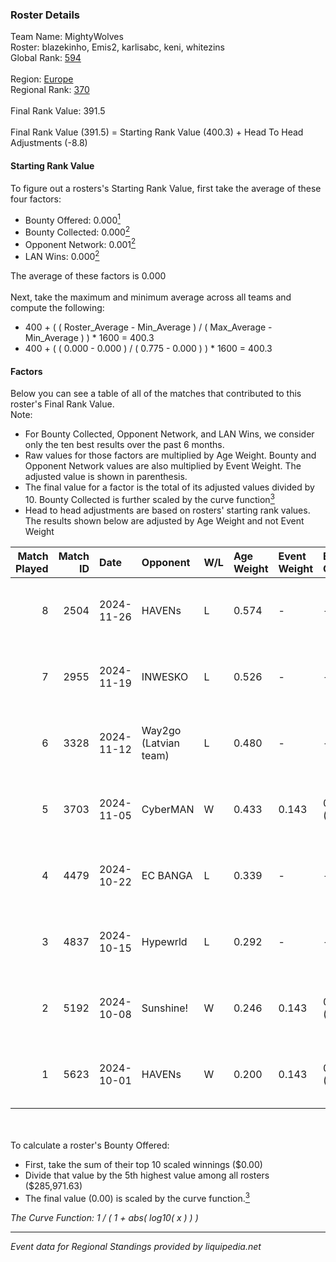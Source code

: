 ### Roster Details<br />
Team Name: MightyWolves<br />
Roster: blazekinho, Emis2, karlisabc, keni, whitezins<br />
Global Rank: [594](../../standings_global_2025_02_28.md)<br />
<br />
Region: [Europe]( ../../standings_europe_2025_02_28.md)<br />
Regional Rank: [370]( ../../standings_europe_2025_02_28.md)<br />
<br />
Final Rank Value:  391.5<br />
<br />
Final Rank Value (391.5) = Starting Rank Value (400.3) + Head To Head Adjustments (-8.8)<br />

#### Starting Rank Value<br />
To figure out a rosters's Starting Rank Value, first take the average of these four factors:<br />
- Bounty Offered: 0.000[<sup>1</sup>](#table2)
- Bounty Collected: 0.000[<sup>2</sup>](#table1)
- Opponent Network: 0.001[<sup>2</sup>](#table1)
- LAN Wins: 0.000[<sup>2</sup>](#table1)

The average of these factors is 0.000<br />
<br />
Next, take the maximum and minimum average across all teams and compute the following:<br />
- 400 + ( ( Roster_Average - Min_Average ) / ( Max_Average - Min_Average ) ) * 1600 = 400.3
- 400 + ( ( 0.000 - 0.000 ) / ( 0.775 - 0.000 ) ) * 1600 = 400.3


#### Factors<br />
Below you can see a table of all of the matches that contributed to this roster's Final Rank Value.<br />
Note:<br />

- For Bounty Collected, Opponent Network, and LAN Wins, we consider only the ten best results over the past 6 months.
- Raw values for those factors are multiplied by Age Weight. Bounty and Opponent Network values are also multiplied by Event Weight. The adjusted value is shown in parenthesis.
- The final value for a factor is the total of its adjusted values divided by 10. Bounty Collected is further scaled by the curve function[<sup>3</sup>](#curveFunction)
- Head to head adjustments are based on rosters' starting rank values. The results shown below are adjusted by Age Weight and not Event Weight
<span id="table1"></span><br />


| Match Played | Match ID | Date       | Opponent              | W/L | Age Weight | Event Weight | Bounty Collected | Opponent Network | LAN Wins  | H2H Adj. | Roster                                        |
| -: | -: | :- | :- | :- | :- | :- | :- | :- | :- | -: | :- |
|            8 |     2504 | 2024-11-26 | HAVENs                | L   | 0.574      | -            | -                | -                | -         |    -8.44 | blazekinho, Emis2, karlisabc, keni, whitezins |
|            7 |     2955 | 2024-11-19 | INWESKO               | L   | 0.526      | -            | -                | -                | -         |    -6.57 | blazekinho, Emis2, karlisabc, keni, whitezins |
|            6 |     3328 | 2024-11-12 | Way2go (Latvian team) | L   | 0.480      | -            | -                | -                | -         |    -3.65 | blazekinho, Emis2, karlisabc, keni, whitezins |
|            5 |     3703 | 2024-11-05 | CyberMAN              | W   | 0.433      | 0.143        | 0.000 (0.000)    | 0.063 (0.004)    | 0 (0.000) |     8.13 | blazekinho, Emis2, karlisabc, keni, whitezins |
|            4 |     4479 | 2024-10-22 | EC BANGA              | L   | 0.339      | -            | -                | -                | -         |    -3.52 | blazekinho, Emis2, karlisabc, keni, whitezins |
|            3 |     4837 | 2024-10-15 | Hypewrld              | L   | 0.292      | -            | -                | -                | -         |    -1.73 | blazekinho, Emis2, karlisabc, keni, whitezins |
|            2 |     5192 | 2024-10-08 | Sunshine!             | W   | 0.246      | 0.143        | 0.000 (0.000)    | 0.000 (0.000)    | 0 (0.000) |     3.80 | blazekinho, Emis2, karlisabc, keni, whitezins |
|            1 |     5623 | 2024-10-01 | HAVENs                | W   | 0.200      | 0.143        | 0.000 (0.000)    | 0.097 (0.003)    | 0 (0.000) |     3.14 | blazekinho, Emis2, karlisabc, keni, whitezins |

<br />
<span id="table2"></span><br />
To calculate a roster's Bounty Offered:<br />

- First, take the sum of their top 10 scaled winnings ($0.00)
- Divide that value by the 5th highest value among all rosters ($285,971.63)
- The final value (0.00) is scaled by the curve function.[<sup>3</sup>](#curveFunction)

<span id="curveFunction"></span>_The Curve Function: 1 / ( 1 + abs( log10( x ) ) )_<br />

---
_Event data for Regional Standings provided by liquipedia.net_<br />

